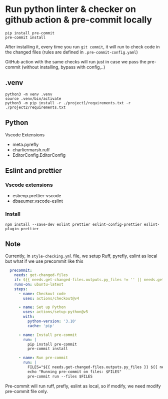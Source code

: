 # Run python linter & checker on github action & pre-commit locally

```shell
pip install pre-commit
pre-commit install
```

After installing it, every time you run `git commit`, it will run to check code in the changed files (rules are defined in `.pre-commit-config.yaml`)

GitHub action with the same checks will run just in case we pass the pre-commit (without installing, bypass with config,..)

## .venv
```shell
python3 -m venv .venv
source .venv/bin/activate
python3 -m pip install -r ./project1/requirements.txt -r ./project2/requirements.txt
```

## Python
Vscode Extensions
* meta.pyrefly
* charliermarsh.ruff
* EditorConfig.EditorConfig

## Eslint and prettier
### Vscode extensions
* esbenp.prettier-vscode
* dbaeumer.vscode-eslint

### Install
```shell
npm install --save-dev eslint prettier eslint-config-prettier eslint-plugin-prettier
```

## Note
Currently, in `style-checking.yml` file, we setup Ruff, pyrefly, eslint as local but what if we use precommit like this
```yml
  precommit:
    needs: get-changed-files
    if: ${{ needs.get-changed-files.outputs.py_files != '' || needs.get-changed-files.outputs.js_files != '' }}
    runs-on: ubuntu-latest
    steps:
      - name: Checkout code
        uses: actions/checkout@v4

      - name: Set up Python
        uses: actions/setup-python@v5
        with:
          python-version: '3.10'
          cache: 'pip'

      - name: Install pre-commit
        run: |
          pip install pre-commit
          pre-commit install

      - name: Run pre-commit
        run: |
          FILES="${{ needs.get-changed-files.outputs.py_files }} ${{ needs.get-changed-files.outputs.js_files }}"
          echo "Running pre-commit on files: $FILES"
          pre-commit run --files $FILES
```
Pre-commit will run ruff, prefly, eslint as local, so if modify, we need modify pre-commit file only.